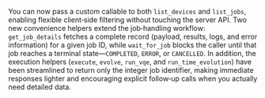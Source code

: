You can now pass a custom callable to both `list_devices` and `list_jobs`, enabling flexible client‑side filtering without touching the server API. Two new convenience helpers extend the job‑handling workflow: `get_job_details` fetches a complete record (payload, results, logs, and error information) for a given job ID, while `wait_for_job` blocks the caller until that job reaches a terminal state—`COMPLETED`, `ERROR`, or `CANCELLED`. In addition, the execution helpers (`execute`, `evolve`, `run_vqe`, and `run_time_evolution`) have been streamlined to return only the integer job identifier, making immediate responses lighter and encouraging explicit follow‑up calls when you actually need detailed data.